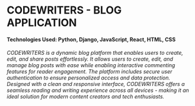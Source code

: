 # CODEWRITERS - BLOG APPLICATION

#### Technologies Used: Python, Django, JavaScript, React, HTML, CSS

###### CODEWRITERS is a dynamic blog platform that enables users to create, edit, and share posts effortlessly. It allows users to create, edit, and manage blog posts with ease while enabling interactive commenting features for reader engagement. The platform includes secure user authentication to ensure personalized access and data protection. Designed with a clean and responsive interface, CODEWRITERS offers a seamless reading and writing experience across all devices - making it an ideal solution for modern content creators and tech enthusiasts.
